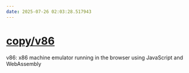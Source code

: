 ```yaml
---
date: 2025-07-26 02:03:28.517943
---
```


# [copy/v86](https://github.com/copy/v86)

v86: x86 machine emulator running in the browser using JavaScript and WebAssembly